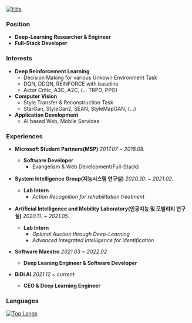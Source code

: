 [![Hits](https://hits.seeyoufarm.com/api/count/incr/badge.svg?url=https%3A%2F%2Fgithub.com%2Flongshiine&count_bg=%2379C83D&title_bg=%23555555&icon=&icon_color=%23E7E7E7&title=hits&edge_flat=false)](https://hits.seeyoufarm.com)

### Position
- **Deep-Learning Researcher & Engineer**
- **Full-Stack Developer**

### Interests
- **Deep Reinforcement Learning**
    - Decision Making for various Unkown Environment Task
    - DQN, DDQN, REINFORCE with baseline
    - Actor Critic, A3C, A2C, (... TRPO, PPO)
- **Computer Vision**
    - Style Transfer & Reconstruction Task
    - StarGan, StyleGan2, SEAN, StyleMapGAN, (...) 
- **Application Development**
    - AI based Web, Mobile Services

### Experiences
- **Microsoft Student Partners(MSP)** *2017.07 ~ 2018.08.*  
    - **Software Developer**
        - Evangelism & Web Development(Full-Stack)  
  
- **System Intelligence Group(지능시스템 연구실)** *2020_10. ~ 2021.02.*  
    - **Lab Intern**     
        - *Action Recognition for rehabilitation treatment*
  
- **Artificial Intelligence and Mobility Laboratory(인공지능 및 모빌리티 연구실)** *2020.11. ~ 2021.05.*  
    - **Lab Intern**
        - *Optimal Auction through Deep-Learning*
        - *Advanced Integrated Intelligence for identification*
  
- **Software Maestro** *2021.03 ~ 2022.02*
    - **Deep Leaning Engineer & Software Developer**
    
- **BiDi AI** *2021.12 ~ current*
    - **CEO & Deep Learning Engineer**

### Languages
[![Top Langs](https://github-readme-stats.vercel.app/api/top-langs/?username=longshiine&exclude_repo=TEAM-BIDI/bidi&layout=compact&langs_count=10)](https://github.com/anuraghazra/github-readme-stats)
